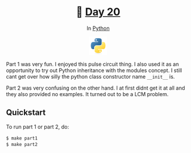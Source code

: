 <h1 align="center">🎄 <a href="https://adventofcode.com/2023/day/20">Day 20</a></h1>
<p align="center">In <a href="https://www.python.org/">Python</a></p>
<p align="center">
	<img src="https://raw.githubusercontent.com/devicons/devicon/55609aa5bd817ff167afce0d965585c92040787a/icons/python/python-original.svg" width="50px">
</p>

Part 1 was very fun. I enjoyed this pulse circuit thing. I also used it as an opportunity to try
out Python inheritance with the modules concept. I still cant get over how silly the python class
constructor name `__init__` is.

Part 2 was very confusing on the other hand. I at first didnt get it at all and they also provided
no examples. It turned out to be a LCM problem.

## Quickstart
To run part 1 or part 2, do:
```sh
$ make part1
$ make part2
```
